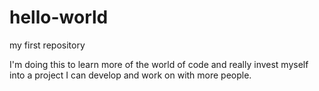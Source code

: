 # hello-world
my first repository

I'm doing this to learn more of the world of code and really invest myself into a project I can develop and work on with more people.
